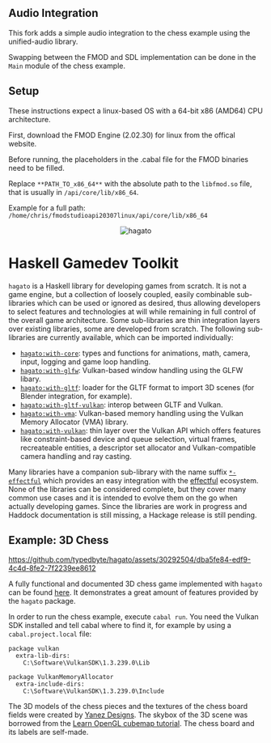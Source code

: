 ## Audio Integration
This fork adds a simple audio integration to the chess example using the unified-audio library.

Swapping between the FMOD and SDL implementation can be done in the `Main` module of the chess example.

## Setup
These instructions expect a linux-based OS with a 64-bit x86 (AMD64) CPU architecture.

First, download the FMOD Engine (2.02.30) for linux from the offical website.

Before running, the placeholders in the .cabal file for the FMOD binaries need to be filled.

Replace `**PATH_TO_x86_64**` with the absolute path to the `libfmod.so` file, that is usually in `/api/core/lib/x86_64`.

Example for a full path: `/home/chris/fmodstudioapi20307linux/api/core/lib/x86_64`

<p align="center">
<img src="https://raw.githubusercontent.com/typedbyte/hagato/main/logo.png" alt="hagato" title="hagato"/>
</p>

# Haskell Gamedev Toolkit

`hagato` is a Haskell library for developing games from scratch. It is not a game engine, but a collection of loosely coupled, easily combinable sub-libraries which can be used or ignored as desired, thus allowing developers to select features and technologies at will while remaining in full control of the overall game architecture. Some sub-libraries are thin integration layers over existing libraries, some are developed from scratch. The following sub-libraries are currently available, which can be imported individually:

* [`hagato:with-core`](/src/hagato-core): types and functions for animations, math, camera, input, logging and game loop handling.
* [`hagato:with-glfw`](/src/hagato-glfw): Vulkan-based window handling using the GLFW libary.
* [`hagato:with-gltf`](/src/hagato-gltf): loader for the GLTF format to import 3D scenes (for Blender integration, for example).
* [`hagato:with-gltf-vulkan`](/src/hagato-gltf-vulkan): interop between GLTF and Vulkan.
* [`hagato:with-vma`](/src/hagato-vma): Vulkan-based memory handling using the Vulkan Memory Allocator (VMA) library.
* [`hagato:with-vulkan`](/src/hagato-vulkan): thin layer over the Vulkan API which offers features like constraint-based device and queue selection, virtual frames, recreateable entities, a descriptor set allocator and Vulkan-compatible camera handling and ray casting.

Many libraries have a companion sub-library with the name suffix [`*-effectful`](/src) which provides an easy integration with the [effectful](https://hackage.haskell.org/package/effectful-core) ecosystem. None of the libraries can be considered complete, but they cover many common use cases and it is intended to evolve them on the go when actually developing games. Since the libraries are work in progress and Haddock documentation is still missing, a Hackage release is still pending.

## Example: 3D Chess

https://github.com/typedbyte/hagato/assets/30292504/dba5fe84-edf9-4c4d-8fe2-7f2239ee8612

A fully functional and documented 3D chess game implemented with `hagato` can be found [here](/examples/chess). It demonstrates a great amount of features provided by the `hagato` package.

In order to run the chess example, execute `cabal run`. You need the Vulkan SDK installed and tell cabal where to find it, for example by using a `cabal.project.local` file:

```
package vulkan
  extra-lib-dirs:
    C:\Software\VulkanSDK\1.3.239.0\Lib

package VulkanMemoryAllocator
  extra-include-dirs:
    C:\Software\VulkanSDK\1.3.239.0\Include
```

The 3D models of the chess pieces and the textures of the chess board fields were created by [Yanez Designs](https://sketchfab.com/3d-models/boris-spassky-vs-robert-james-fischer-game-3-6df15d938f184b87af96fbf7a793248e). The skybox of the 3D scene was borrowed from the [Learn OpenGL cubemap tutorial](https://learnopengl.com/Advanced-OpenGL/Cubemaps). The chess board and its labels are self-made.


